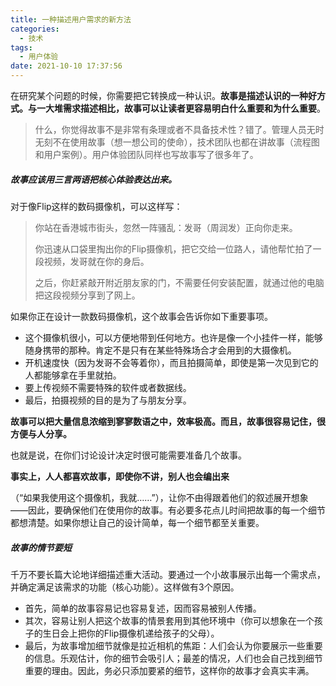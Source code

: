 ```yaml
---
title: 一种描述用户需求的新方法
categories:
  - 技术
tags:
  - 用户体验
date: 2021-10-10 17:37:56
---
```


在研究某个问题的时候，你需要把它转换成一种认识。**故事是描述认识的一种好方式。与一大堆需求描述相比，故事可以让读者更容易明白什么重要和为什么重要**。

> 什么，你觉得故事不是非常有条理或者不具备技术性？错了。管理人员无时无刻不在使用故事（想一想公司的使命），技术团队也都在讲故事（流程图和用户案例）。用户体验团队同样也写故事写了很多年了。

##### 故事应该用三言两语把核心体验表达出来。

对于像Flip这样的数码摄像机，可以这样写：

> 你站在香港城市街头，忽然一阵骚乱：发哥（周润发）正向你走来。
>
> 你迅速从口袋里掏出你的Flip摄像机，把它交给一位路人，请他帮忙拍了一段视频，发哥就在你的身后。
>
> 之后，你赶紧敲开附近朋友家的门，不需要任何安装配置，就通过他的电脑把这段视频分享到了网上。

如果你正在设计一款数码摄像机，这个故事会告诉你如下重要事项。

- 这个摄像机很小，可以方便地带到任何地方。也许是像一个小挂件一样，能够随身携带的那种。肯定不是只有在某些特殊场合才会用到的大摄像机。
- 开机速度快（因为发哥不会等着你），而且拍摄简单，即使是第一次见到它的人都能够拿在手里就拍。
- 要上传视频不需要特殊的软件或者数据线。
- 最后，拍摄视频的目的是为了与朋友分享。

**故事可以把大量信息浓缩到寥寥数语之中，效率极高。而且，故事很容易记住，很方便与人分享。**

也就是说，在你们讨论设计决定时很可能需要准备几个故事。

**事实上，人人都喜欢故事，即使你不讲，别人也会编出来**

（“如果我使用这个摄像机，我就……”），让你不由得跟着他们的叙述展开想象——因此，要确保他们在使用你的故事。有必要多花点儿时间把故事的每一个细节都想清楚。如果你想让自己的设计简单，每一个细节都至关重要。



##### 故事的情节要短

千万不要长篇大论地详细描述重大活动。要通过一个小故事展示出每一个需求点，并确定满足该需求的功能（核心功能）。这样做有3个原因。

- 首先，简单的故事容易记也容易复述，因而容易被别人传播。
- 其次，容易让别人把这个故事的情景套用到其他环境中（你可以想象在一个孩子的生日会上把你的Flip摄像机递给孩子的父母）。
- 最后，为故事增加细节就像是拉近相机的焦距：人们会认为你要展示一些重要的信息。乐观估计，你的细节会吸引人；最差的情况，人们也会自己找到细节重要的理由。因此，务必只添加要紧的细节，这样你的故事才会真实丰满。

